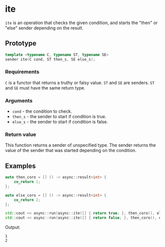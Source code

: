 # ite

`ite` is an operation that checks the given condition, and starts the "then" or
"else" sender depending on the result.

## Prototype

```cpp
template <typename C, typename ST, typename SE>
sender ite(C cond, ST then_s, SE else_s);
```

### Requirements

`C` is a functor that returns a truthy or falsy value. `ST` and `SE` are senders.
`ST` and `SE` must have the same return type.

### Arguments

 - `cond` - the condition to check.
 - `then_s` - the sender to start if condition is true.
 - `else_s` - the sender to start if condition is false.

### Return value

This function returns a sender of unspecified type. The sender returns the value of
the sender that was started depending on the condition.

## Examples

```cpp
auto then_coro = [] () -> async::result<int> {
	co_return 1;
};

auto else_coro = [] () -> async::result<int> {
	co_return 2;
};

std::cout << async::run(async::ite([] { return true; }, then_coro(), else_coro())) << std::endl;
std::cout << async::run(async::ite([] { return false; }, then_coro(), else_coro())) << std::endl;
```

Output:
```
1
2
```
